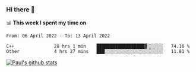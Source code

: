 ### Hi there 👋

📊 **This week I spent my time on**
<!--START_SECTION:waka-->

```text
From: 06 April 2022 - To: 13 April 2022

C++               28 hrs 1 min    ██████████████████▓░░░░░░   74.16 %
Other             4 hrs 27 mins   ███░░░░░░░░░░░░░░░░░░░░░░   11.81 %
```

<!--END_SECTION:waka-->


[![Paul's github stats](https://github-readme-stats.vercel.app/api?username=mickeyouyou&theme=dracula&show_icons=true)](https://github.com/anuraghazra/github-readme-stats)
